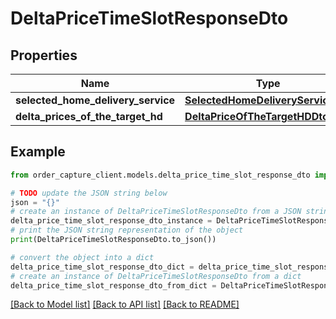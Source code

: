 # DeltaPriceTimeSlotResponseDto


## Properties

Name | Type | Description | Notes
------------ | ------------- | ------------- | -------------
**selected_home_delivery_service** | [**SelectedHomeDeliveryServiceDto**](SelectedHomeDeliveryServiceDto.md) |  | [optional] 
**delta_prices_of_the_target_hd** | [**DeltaPriceOfTheTargetHDDto**](DeltaPriceOfTheTargetHDDto.md) |  | [optional] 

## Example

```python
from order_capture_client.models.delta_price_time_slot_response_dto import DeltaPriceTimeSlotResponseDto

# TODO update the JSON string below
json = "{}"
# create an instance of DeltaPriceTimeSlotResponseDto from a JSON string
delta_price_time_slot_response_dto_instance = DeltaPriceTimeSlotResponseDto.from_json(json)
# print the JSON string representation of the object
print(DeltaPriceTimeSlotResponseDto.to_json())

# convert the object into a dict
delta_price_time_slot_response_dto_dict = delta_price_time_slot_response_dto_instance.to_dict()
# create an instance of DeltaPriceTimeSlotResponseDto from a dict
delta_price_time_slot_response_dto_from_dict = DeltaPriceTimeSlotResponseDto.from_dict(delta_price_time_slot_response_dto_dict)
```
[[Back to Model list]](../README.md#documentation-for-models) [[Back to API list]](../README.md#documentation-for-api-endpoints) [[Back to README]](../README.md)


